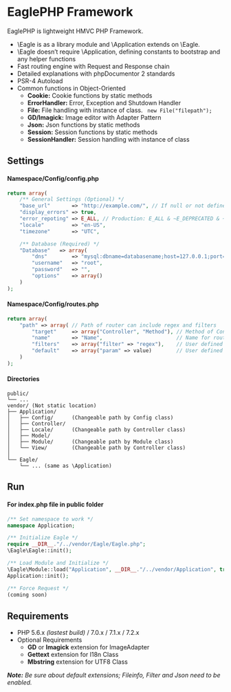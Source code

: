 # EaglePHP Framework

EaglePHP is lightweight HMVC PHP Framework.

* \Eagle is as a library module and \Application extends on \Eagle.
* \Eagle doesn’t require \Application, defining constants to bootstrap and any helper functions
* Fast routing engine with Request and Response chain
* Detailed explanations with phpDocumentor 2 standards
* PSR-4 Autoload
* Common functions in Object-Oriented
    * **Cookie:** Cookie functions by static methods
    * **ErrorHandler:** Error, Exception and Shutdown Handler
    * **File:** File handling with instance of class. ``` new File("filepath");```
    * **GD/Imagick:** Image editor with Adapter Pattern
    * **Json:** Json functions by static methods
    * **Session:** Session functions by static methods
    * **SessionHandler:** Session handling with instance of class


## Settings

#### Namespace/Config/config.php

```PHP
return array(
    /** General Settings (Optional) */
    "base_url"       => "http://example.com/", // If null or not defined then auto detect
    "display_errors" => true,
    "error_repoting" => E_ALL, // Production: E_ALL & ~E_DEPRECATED & ~E_STRICT
    "locale"         => "en-US",
    "timezone"       => "UTC",

    /** Database (Required) */
    "Database"   => array(
        "dns"        => "mysql:dbname=databasename;host=127.0.0.1;port=3306;charset=utf8",
        "username"   => "root",
        "password"   => "",
        "options"    => array()
    )
);
```
#### Namespace/Config/routes.php

```PHP
return array(
    "path" => array( // Path of router can include regex and filters
        "target"     => array("Controller", "Method"), // Method of Controller
        "name"       => "Name",                        // Name for route (optional)
        "filters"    => array("filter" => "regex"),    // User defined filters (optional)
        "default"    => array("param" => value)        // User defined default parameters (optional)
    )
);
```

#### Directories

```
public/
└── ...
vendor/	(Not static location)
├── Application/
│   ├── Config/      (Changeable path by Config class)
│   ├── Controller/
│   ├── Locale/      (Changeable path by Controller class)
│   ├── Model/
│   ├── Module/      (Changeable path by Module class)
│   └── View/        (Changeable path by Controller class)
│
└── Eagle/
    └── ... (same as \Application)
```


## Run

#### For index.php file in public folder

```PHP
/** Set namespace to work */
namespace Application;

/** Initialize Eagle */
require __DIR__."/../vendor/Eagle/Eagle.php";
\Eagle\Eagle::init();

/** Load Module and Initialize */
\Eagle\Module::load("Application", __DIR__."/../vendor/Application", true);
Application::init();

/** Force Request */
(coming soon)
```


## Requirements

* PHP 5.6.x *(lastest build)* / 7.0.x / 7.1.x / 7.2.x
* Optional Requirements
    * **GD** or **Imagick** extension for ImageAdapter
    * **Gettext** extension for I18n Class
    * **Mbstring** extension for UTF8 Class

*__Note:__ Be sure about default extensions; Fileinfo, Filter and Json need to be enabled.*
